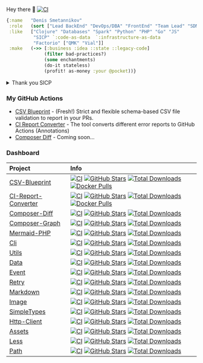 Hey there 👋 [![CI](https://github.com/SmetDenis/SmetDenis/actions/workflows/main.yml/badge.svg?branch=master)](https://github.com/SmetDenis/SmetDenis/actions/workflows/main.yml?query=branch%3Amaster)

```clojure
{:name   "Denis Smetannikov"
 :role   (sort ["Lead BackEnd" "DevOps/DBA" "FrontEnd" "Team Lead" "SDM"])
 :like   ["Clojure" "Databases" "Spark" "Python" "PHP" "Go" "JS"
          "SICP" `:code-as-data  `:infrastructure-as-data
          "Factorio" ["QMK" "Vial"]]
 :make   (->> [:business :idea ::state ::legacy-code]
              (filter bad-practices?)
              (some enchantments)
              (do-it stateless)
              (profit! as-money :your @pocket))}                         ; It just works!
```

<details>
  <summary>Thank you SICP</summary>

```js
const iter = (list, time, greyMatterAcc)
  => (experiment)
  => (f, ...k)
  => (rtfm)
  => iter(sicp(list, lisp(λ)), time(--x), ++greyMatterAcc);

let youllNeverBeTheSame = iter(hexletCourses, yourTime, aLittleBitOfBrain);
```

</details>

### My GitHub Actions
* [CSV Blueprint](https://github.com/JBZoo/Csv-Blueprint) - (Fresh!) Strict and flexible schema-based CSV file validation to report in your PRs.
* [CI Report Converter](https://github.com/JBZoo/CI-Report-Converter) - The tool converts different error reports to GitHub Actions (Annotations)
* [Composer Diff](https://github.com/JBZoo/Composer-Diff) - Coming soon...


### Dashboard

| Project                                                             | Info                                                                                                                                                                                                                                                                                                                                                                                                                                                                                                                                                                                                                                                                 |
|:--------------------------------------------------------------------|:---------------------------------------------------------------------------------------------------------------------------------------------------------------------------------------------------------------------------------------------------------------------------------------------------------------------------------------------------------------------------------------------------------------------------------------------------------------------------------------------------------------------------------------------------------------------------------------------------------------------------------------------------------------------|
| [CSV-Blueprint](https://github.com/JBZoo/CSV-Blueprint)             | [![CI](https://github.com/JBZoo/CSV-Blueprint/actions/workflows/main.yml/badge.svg?branch=master)](https://github.com/JBZoo/CSV-Blueprint/actions/workflows/main.yml?query=branch%3Amaster)    [![GitHub Stars](https://img.shields.io/github/stars/jbzoo/csv-blueprint?style=flat)](https://github.com/JBZoo/CSV-Blueprint/stargazers)    [![Total Downloads](https://poser.pugx.org/jbzoo/csv-blueprint/downloads)](https://packagist.org/packages/jbzoo/csv-blueprint/stats)    [![Docker Pulls](https://img.shields.io/docker/pulls/jbzoo/csv-blueprint.svg)](https://hub.docker.com/r/jbzoo/csv-blueprint/tags)                                                 |
| [CI-Report-Converter](https://github.com/JBZoo/CI-Report-Converter) | [![CI](https://github.com/JBZoo/CI-Report-Converter/actions/workflows/main.yml/badge.svg?branch=master)](https://github.com/JBZoo/CI-Report-Converter/actions/workflows/main.yml?query=branch%3Amaster)    [![GitHub Stars](https://img.shields.io/github/stars/jbzoo/ci-report-converter?style=flat)](https://github.com/JBZoo/CI-Report-Converter/stargazers)    [![Total Downloads](https://poser.pugx.org/jbzoo/ci-report-converter/downloads)](https://packagist.org/packages/jbzoo/ci-report-converter/stats)    [![Docker Pulls](https://img.shields.io/docker/pulls/jbzoo/ci-report-converter.svg)](https://hub.docker.com/r/jbzoo/ci-report-converter/tags) |
| [Composer-Diff](https://github.com/JBZoo/Composer-Diff)             | [![CI](https://github.com/JBZoo/Composer-Diff/actions/workflows/main.yml/badge.svg?branch=master)](https://github.com/JBZoo/Composer-Diff/actions/workflows/main.yml?query=branch%3Amaster)    [![GitHub Stars](https://img.shields.io/github/stars/jbzoo/composer-diff?style=flat)](https://github.com/JBZoo/Composer-Diff/stargazers)    [![Total Downloads](https://poser.pugx.org/jbzoo/composer-diff/downloads)](https://packagist.org/packages/jbzoo/composer-diff/stats)                                                                                                                                                                                      |
| [Composer-Graph](https://github.com/JBZoo/Composer-Graph)           | [![CI](https://github.com/JBZoo/Composer-Graph/actions/workflows/main.yml/badge.svg?branch=master)](https://github.com/JBZoo/Composer-Graph/actions/workflows/main.yml?query=branch%3Amaster)    [![GitHub Stars](https://img.shields.io/github/stars/jbzoo/composer-graph?style=flat)](https://github.com/JBZoo/Composer-Graph/stargazers)    [![Total Downloads](https://poser.pugx.org/jbzoo/composer-graph/downloads)](https://packagist.org/packages/jbzoo/composer-graph/stats)                                                                                                                                                                                |
| [Mermaid-PHP](https://github.com/JBZoo/Mermaid-PHP)                 | [![CI](https://github.com/JBZoo/Mermaid-PHP/actions/workflows/main.yml/badge.svg?branch=master)](https://github.com/JBZoo/Mermaid-PHP/actions/workflows/main.yml?query=branch%3Amaster)    [![GitHub Stars](https://img.shields.io/github/stars/jbzoo/mermaid-php?style=flat)](https://github.com/JBZoo/Mermaid-PHP/stargazers)    [![Total Downloads](https://poser.pugx.org/jbzoo/mermaid-php/downloads)](https://packagist.org/packages/jbzoo/mermaid-php/stats)                                                                                                                                                                                                  |
| [Cli](https://github.com/JBZoo/Cli)                                 | [![CI](https://github.com/JBZoo/Cli/actions/workflows/main.yml/badge.svg?branch=master)](https://github.com/JBZoo/Cli/actions/workflows/main.yml?query=branch%3Amaster)    [![GitHub Stars](https://img.shields.io/github/stars/jbzoo/cli?style=flat)](https://github.com/JBZoo/Cli/stargazers)    [![Total Downloads](https://poser.pugx.org/jbzoo/cli/downloads)](https://packagist.org/packages/jbzoo/cli/stats)                                                                                                                                                                                                                                                  |
| [Utils](https://github.com/JBZoo/Utils)                             | [![CI](https://github.com/JBZoo/Utils/actions/workflows/main.yml/badge.svg?branch=master)](https://github.com/JBZoo/Utils/actions/workflows/main.yml?query=branch%3Amaster)    [![GitHub Stars](https://img.shields.io/github/stars/jbzoo/utils?style=flat)](https://github.com/JBZoo/Utils/stargazers)    [![Total Downloads](https://poser.pugx.org/jbzoo/utils/downloads)](https://packagist.org/packages/jbzoo/utils/stats)                                                                                                                                                                                                                                      |
| [Data](https://github.com/JBZoo/Data)                               | [![CI](https://github.com/JBZoo/Data/actions/workflows/main.yml/badge.svg?branch=master)](https://github.com/JBZoo/Data/actions/workflows/main.yml?query=branch%3Amaster)    [![GitHub Stars](https://img.shields.io/github/stars/jbzoo/data?style=flat)](https://github.com/JBZoo/Data/stargazers)    [![Total Downloads](https://poser.pugx.org/jbzoo/data/downloads)](https://packagist.org/packages/jbzoo/data/stats)                                                                                                                                                                                                                                            |
| [Event](https://github.com/JBZoo/Event)                             | [![CI](https://github.com/JBZoo/Event/actions/workflows/main.yml/badge.svg?branch=master)](https://github.com/JBZoo/Event/actions/workflows/main.yml?query=branch%3Amaster)    [![GitHub Stars](https://img.shields.io/github/stars/jbzoo/event?style=flat)](https://github.com/JBZoo/Event/stargazers)    [![Total Downloads](https://poser.pugx.org/jbzoo/event/downloads)](https://packagist.org/packages/jbzoo/event/stats)                                                                                                                                                                                                                                      |
| [Retry](https://github.com/JBZoo/Retry)                             | [![CI](https://github.com/JBZoo/Retry/actions/workflows/main.yml/badge.svg?branch=master)](https://github.com/JBZoo/Retry/actions/workflows/main.yml?query=branch%3Amaster)    [![GitHub Stars](https://img.shields.io/github/stars/jbzoo/retry?style=flat)](https://github.com/JBZoo/Retry/stargazers)    [![Total Downloads](https://poser.pugx.org/jbzoo/retry/downloads)](https://packagist.org/packages/jbzoo/retry/stats)                                                                                                                                                                                                                                      |
| [Markdown](https://github.com/JBZoo/Markdown)                       | [![CI](https://github.com/JBZoo/Markdown/actions/workflows/main.yml/badge.svg?branch=master)](https://github.com/JBZoo/Markdown/actions/workflows/main.yml?query=branch%3Amaster)    [![GitHub Stars](https://img.shields.io/github/stars/jbzoo/markdown?style=flat)](https://github.com/JBZoo/Markdown/stargazers)    [![Total Downloads](https://poser.pugx.org/jbzoo/markdown/downloads)](https://packagist.org/packages/jbzoo/markdown/stats)                                                                                                                                                                                                                    |
| [Image](https://github.com/JBZoo/Image)                             | [![CI](https://github.com/JBZoo/Image/actions/workflows/main.yml/badge.svg?branch=master)](https://github.com/JBZoo/Image/actions/workflows/main.yml?query=branch%3Amaster)    [![GitHub Stars](https://img.shields.io/github/stars/jbzoo/image?style=flat)](https://github.com/JBZoo/Image/stargazers)    [![Total Downloads](https://poser.pugx.org/jbzoo/image/downloads)](https://packagist.org/packages/jbzoo/image/stats)                                                                                                                                                                                                                                      |
| [SimpleTypes](https://github.com/JBZoo/SimpleTypes)                 | [![CI](https://github.com/JBZoo/SimpleTypes/actions/workflows/main.yml/badge.svg?branch=master)](https://github.com/JBZoo/SimpleTypes/actions/workflows/main.yml?query=branch%3Amaster)    [![GitHub Stars](https://img.shields.io/github/stars/jbzoo/simpletypes?style=flat)](https://github.com/JBZoo/SimpleTypes/stargazers)    [![Total Downloads](https://poser.pugx.org/jbzoo/simpletypes/downloads)](https://packagist.org/packages/jbzoo/simpletypes/stats)                                                                                                                                                                                                  |
| [Http-Client](https://github.com/JBZoo/Http-Client)                 | [![CI](https://github.com/JBZoo/Http-Client/actions/workflows/main.yml/badge.svg?branch=master)](https://github.com/JBZoo/Http-Client/actions/workflows/main.yml?query=branch%3Amaster)    [![GitHub Stars](https://img.shields.io/github/stars/jbzoo/http-client?style=flat)](https://github.com/JBZoo/Http-Client/stargazers)    [![Total Downloads](https://poser.pugx.org/jbzoo/http-client/downloads)](https://packagist.org/packages/jbzoo/http-client/stats)                                                                                                                                                                                                  |
| [Assets](https://github.com/JBZoo/Assets)                           | [![CI](https://github.com/JBZoo/Assets/actions/workflows/main.yml/badge.svg?branch=master)](https://github.com/JBZoo/Assets/actions/workflows/main.yml?query=branch%3Amaster)    [![GitHub Stars](https://img.shields.io/github/stars/jbzoo/assets?style=flat)](https://github.com/JBZoo/Assets/stargazers)    [![Total Downloads](https://poser.pugx.org/jbzoo/assets/downloads)](https://packagist.org/packages/jbzoo/assets/stats)                                                                                                                                                                                                                                |
| [Less](https://github.com/JBZoo/Less)                               | [![CI](https://github.com/JBZoo/Less/actions/workflows/main.yml/badge.svg?branch=master)](https://github.com/JBZoo/Less/actions/workflows/main.yml?query=branch%3Amaster)    [![GitHub Stars](https://img.shields.io/github/stars/jbzoo/less?style=flat)](https://github.com/JBZoo/Less/stargazers)    [![Total Downloads](https://poser.pugx.org/jbzoo/less/downloads)](https://packagist.org/packages/jbzoo/less/stats)                                                                                                                                                                                                                                            |
| [Path](https://github.com/JBZoo/Path)                               | [![CI](https://github.com/JBZoo/Path/actions/workflows/main.yml/badge.svg?branch=master)](https://github.com/JBZoo/Path/actions/workflows/main.yml?query=branch%3Amaster)    [![GitHub Stars](https://img.shields.io/github/stars/jbzoo/path?style=flat)](https://github.com/JBZoo/Path/stargazers)    [![Total Downloads](https://poser.pugx.org/jbzoo/path/downloads)](https://packagist.org/packages/jbzoo/path/stats)                                                                                                                                                                                                                                            |


</details>
